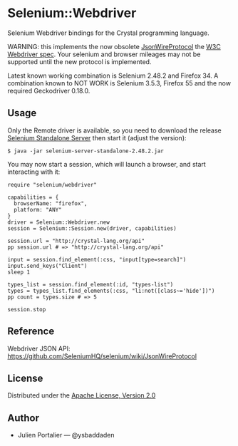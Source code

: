 # Selenium::Webdriver

Selenium Webdriver bindings for the Crystal programming language.

WARNING: this implements the now obsolete
[JsonWireProtocol](https://github.com/SeleniumHQ/selenium/wiki/JsonWireProtocol)
the [W3C Webdriver spec](https://w3c.github.io/webdriver/webdriver-spec.html).
Your selenium and browser mileages may not be supported until the new protocol
is implemented.

Latest known working combination is Selenium 2.48.2 and Firefox 34. A
combination known to NOT WORK is Selenium 3.5.3, Firefox 55 and the now required
Geckodriver 0.18.0.


## Usage

Only the Remote driver is available, so you need to download the release
[Selenium Standalone Server](http://docs.seleniumhq.org/download/) then start
it (adjust the version):

```
$ java -jar selenium-server-standalone-2.48.2.jar
```

You may now start a session, which will launch a browser, and start interacting
with it:

```crystal
require "selenium/webdriver"

capabilities = {
  browserName: "firefox",
  platform: "ANY"
}
driver = Selenium::Webdriver.new
session = Selenium::Session.new(driver, capabilities)

session.url = "http://crystal-lang.org/api"
pp session.url # => "http://crystal-lang.org/api"

input = session.find_element(:css, "input[type=search]")
input.send_keys("Client")
sleep 1

types_list = session.find_element(:id, "types-list")
types = types_list.find_elements(:css, "li:not([class~='hide'])")
pp count = types.size # => 5

session.stop
```


## Reference

Webdriver JSON API: <https://github.com/SeleniumHQ/selenium/wiki/JsonWireProtocol>


## License

Distributed under the [Apache License, Version 2.0](https://opensource.org/licenses/Apache-2.0)


## Author

- Julien Portalier — @ysbaddaden
